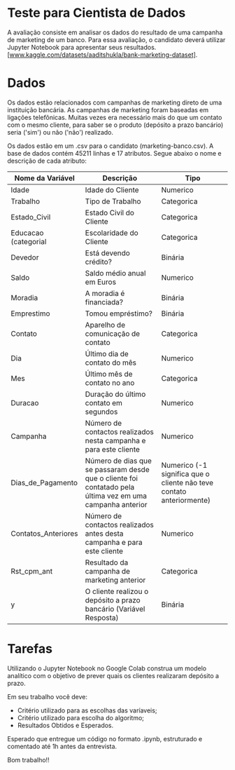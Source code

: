 #  Teste para Cientista de Dados
A avaliação consiste em analisar os dados do resultado de uma campanha de marketing de um banco. Para essa avaliação, o candidato deverá utilizar Jupyter Notebook para apresentar seus resultados. [www.kaggle.com/datasets/aaditshukla/bank-marketing-dataset].

# Dados


Os dados estão relacionados com campanhas de marketing direto de uma instituição bancária. As campanhas de marketing foram baseadas em ligações telefônicas. Muitas vezes era necessário mais do que um contato com o mesmo cliente, para saber se o produto (depósito a prazo bancário) seria ('sim') ou não ('não') realizado.

Os dados estão em um .csv para o candidato (marketing-banco.csv). A base de dados contém 45211 linhas e 17 atributos. Segue abaixo o nome e descrição de cada atributo:

| Nome da Variável     | Descrição                                                                                                 | Tipo                                                                 |
|----------------------|-----------------------------------------------------------------------------------------------------------|----------------------------------------------------------------------|
| Idade                | Idade do Cliente                                                                                          | Numerico                                                             |
| Trabalho             | Tipo de Trabalho                                                                                          | Categorica                                                           |
| Estado_Civil         | Estado Civil do Cliente                                                                                   | Categorica                                                           |
| Educacao (categorial | Escolaridade do Cliente                                                                                   | Categorica                                                           |
| Devedor              | Está devendo crédito?                                                                                     | Binária                                                              |
| Saldo                | Saldo médio anual em Euros                                                                                | Numerico                                                             |
| Moradia              | A moradia é financiada?                                                                                   | Binária                                                              |
| Emprestimo           | Tomou empréstimo?                                                                                         | Binária                                                              |
| Contato              | Aparelho de comunicação de contato                                                                        | Categorica                                                           |
| Dia                  | Último dia de contato do mês                                                                              | Numerico                                                             |
| Mes                  | Último mês de contato no ano                                                                              | Categorica                                                           |
| Duracao              | Duração do último contato em segundos                                                                     | Numerico                                                             |
| Campanha             | Número de contactos realizados nesta campanha e para este cliente                                         | Numerico                                                             |
| Dias_de_Pagamento    | Número de dias que se passaram desde que o cliente foi contatado pela última vez em uma campanha anterior | Numerico (-1 significa que o cliente não teve contato anteriormente) |
| Contatos_Anteriores  | Número de contactos realizados antes desta campanha e para este cliente                                   | Numerico                                                             |
| Rst_cpm_ant          | Resultado da campanha de marketing anterior                                                               | Categorica                                                           |
| y          		   | O cliente realizou o depósito a prazo bancário (Variável Resposta)                                        | Binária                                                              |


# Tarefas

Utilizando o Jupyter Notebook no Google Colab construa um modelo analítico com o objetivo de prever quais os clientes realizaram depósito a prazo. 

Em seu trabalho você deve:

- Critério utilizado para as escolhas das varíaveis;
- Critério utilizado para escolha do algoritmo;
- Resultados Obtidos e Esperados.

Esperado que entregue um código no formato .ipynb, estruturado e comentado até 1h antes da entrevista.

Bom trabalho!!


